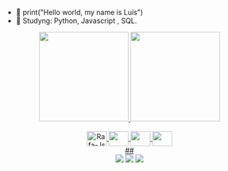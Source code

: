 - 👋 print("Hello world, my name is Luís")
- 👀 Studyng: Python, Javascript , SQL.
 
<div align="center">
<a href="https://github.com/luiscarlospinheiro">
<img height="180em" src="https://github-readme-stats.vercel.app/api?username=luiscarlospinheiro&show_icons=true&theme=dracula&include_all_commits=true&count_private=true"/>
<img height="180em" src="https://github-readme-stats.vercel.app/api/top-langs/?username=luiscarlospinheiro&layout=compact&langs_count=7&theme=dracula"/>

 
  <div style="display: inline_block"><br>
<img align="center" alt="Rafa-Js" height="30" width="40" src="https://cdn.jsdelivr.net/gh/devicons/devicon/icons/python/python-original.svg" />     
<img align="center" height="30" width="40" src="https://www.svgrepo.com/show/452185/css-3.svg"/>
<img align="center" height="30" width="40" src="https://www.svgrepo.com/show/452228/html-5.svg"/>
<img align="center" height="30" width="40" src="https://www.svgrepo.com/show/331760/sql-database-generic.svg"/>

</div>
  ##
<div>   
<a href = "mailto:lcpinheiro@live.com"><img src="https://img.shields.io/badge/-Gmail-%23333?style=for-the-badge&logo=gmail&logoColor=white" target="_blank"></a>
<a href="https://www.linkedin.com/in/luís-pinheiro-312b29110/" target="_blank"><img src="https://img.shields.io/badge/-LinkedIn-%230077B5?style=for-the-badge&logo=linkedin&logoColor=white" target="_blank"></a> 
<a href="https://instagram.com/lc.pinheiro" target="_blank"><img src="https://img.shields.io/badge/-Instagram-%23E4405F?style=for-the-badge&logo=instagram&logoColor=white" target="_blank"></a>

